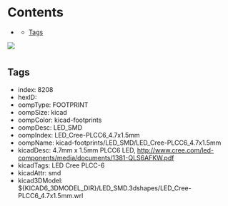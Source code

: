 



Contents
========

* [](#)
	* [Tags](#tags)
  
![][im]
# 

## Tags

- index: 8208
- hexID: 
- oompType: FOOTPRINT
- oompSize: kicad
- oompColor: kicad-footprints
- oompDesc: LED_SMD
- oompIndex: LED_Cree-PLCC6_4.7x1.5mm
- oompName: kicad-footprints/LED_SMD/LED_Cree-PLCC6_4.7x1.5mm
- kicadDesc: 4.7mm x 1.5mm PLCC6 LED, http://www.cree.com/led-components/media/documents/1381-QLS6AFKW.pdf
- kicadTags: LED Cree PLCC-6
- kicadAttr: smd
- kicad3DModel: ${KICAD6_3DMODEL_DIR}/LED_SMD.3dshapes/LED_Cree-PLCC6_4.7x1.5mm.wrl



[im]: image.png
